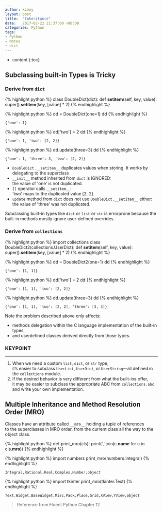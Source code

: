 ```yaml
---
author: kimmy
layout: post
title:  "Inheritance"
date:   2017-02-22 21:37:00 +08:00
categories: Python
tags:
- Python
- Notes
- dict
---
```



* content
{:toc}




## Subclassing built-in Types is Tricky

### Derive from `dict`


{% highlight python %}
class DoubleDict(dict):
    def __setitem__(self, key, value):
        super().__setitem__(key, [value] * 2)
{% endhighlight %}


{% highlight python %}
dd = DoubleDict(one=1)
dd
{% endhighlight %}




    {'one': 1}




{% highlight python %}
dd['two'] = 2
dd
{% endhighlight %}




    {'one': 1, 'two': [2, 2]}




{% highlight python %}
dd.update(three=3)
dd
{% endhighlight %}




    {'one': 1, 'three': 3, 'two': [2, 2]}



+ `DoubleDict.__setitem__` duplicates values when storing. It works by delegating to the superclass
+ `__init__` method inherited from `dict` is IGNORED:<br>
    the value of 'one' is not duplicated.
+ `[]` operator calls `__setitem__`:<br>
    'two' maps to the duplicated value [2, 2].
+ `update` method from `dict` does not use `DoubleDict.__setitem__` either:<br>
    the value of 'three' was not duplicated.

Subclassing built-in types like `dict` or `list` or `str`  is errorprone because the built-in methods mostly ignore user-defined overrides.

### Derive from `collections`


{% highlight python %}
import collections
class DoubleDict2(collections.UserDict):
    def __setitem__(self, key, value):
        super().__setitem__(key, [value] * 2)
{% endhighlight %}


{% highlight python %}
dd = DoubleDict2(one=1)
dd
{% endhighlight %}




    {'one': [1, 1]}




{% highlight python %}
dd['two'] = 2
dd
{% endhighlight %}




    {'one': [1, 1], 'two': [2, 2]}




{% highlight python %}
dd.update(three=3)
dd
{% endhighlight %}




    {'one': [1, 1], 'two': [2, 2], 'three': [3, 3]}



Note the problem described above only affects: <br>
+ methods delegation within the C language implementation of the built-in types,
+ and userdefined classes derived directly from those types.

### KEYPOINT
---
1. When we need a custom `list`, `dict`, or `str` type, <br>
    it’s easier to subclass `UserList`, `UserDict`, or `UserString`—all defined in the `collections` module.
2. If the desired behavior is very different from what the built-ins offer, <br>
    it may be easier to subclass the appropriate ABC from `collections.abc` and write your own implementation.

## Multiple Inheritance and Method Resolution Order (MRO)

Classes have an attribute called ``__mro__`` holding a tuple of references <br>
to the superclasses in MRO order, from the current class all the way to the object class.


{% highlight python %}
def print_mro(cls):
    print(','.join(c.__name__ for c in cls.__mro__))
{% endhighlight %}


{% highlight python %}
import numbers
print_mro(numbers.Integral)
{% endhighlight %}

    Integral,Rational,Real,Complex,Number,object



{% highlight python %}
import tkinter
print_mro(tkinter.Text)
{% endhighlight %}

    Text,Widget,BaseWidget,Misc,Pack,Place,Grid,XView,YView,object



> Reference from Fluent Python Chapter 12
